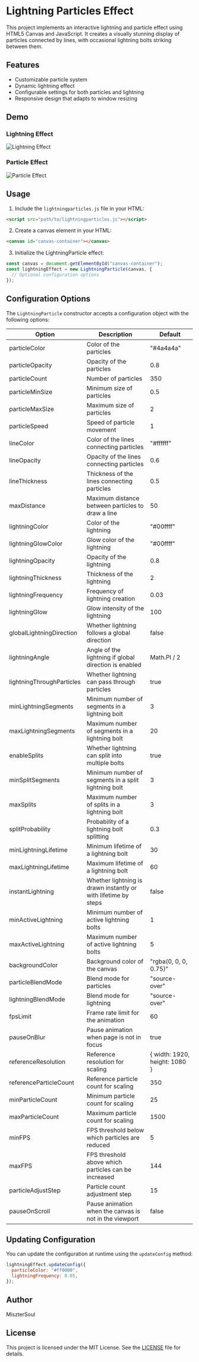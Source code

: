 # Lightning Particles Effect

This project implements an interactive lightning and particle effect using HTML5 Canvas and JavaScript. It creates a visually stunning display of particles connected by lines, with occasional lightning bolts striking between them.

## Features

- Customizable particle system
- Dynamic lightning effect
- Configurable settings for both particles and lightning
- Responsive design that adapts to window resizing

## Demo

### Lightning Effect

![Lightning Effect](https://i.imgur.com/KXLEGuv.gif)

### Particle Effect

![Particle Effect](https://i.imgur.com/7YAirI8.gif)

## Usage

1. Include the `lightningparticles.js` file in your HTML:

```html
<script src="path/to/lightningparticles.js"></script>
```

2. Create a canvas element in your HTML:

```html
<canvas id="canvas-container"></canvas>
```

3. Initialize the LightningParticle effect:

```javascript
const canvas = document.getElementById("canvas-container");
const lightningEffect = new LightningParticle(canvas, {
  // Optional configuration options
});
```

## Configuration Options

The `LightningParticle` constructor accepts a configuration object with the following options:

| Option                    | Description                                                    | Default                       |
| ------------------------- | -------------------------------------------------------------- | ----------------------------- |
| particleColor             | Color of the particles                                         | "#4a4a4a"                     |
| particleOpacity           | Opacity of the particles                                       | 0.8                           |
| particleCount             | Number of particles                                            | 350                           |
| particleMinSize           | Minimum size of particles                                      | 0.5                           |
| particleMaxSize           | Maximum size of particles                                      | 2                             |
| particleSpeed             | Speed of particle movement                                     | 1                             |
| lineColor                 | Color of the lines connecting particles                        | "#ffffff"                     |
| lineOpacity               | Opacity of the lines connecting particles                      | 0.6                           |
| lineThickness             | Thickness of the lines connecting particles                    | 0.5                           |
| maxDistance               | Maximum distance between particles to draw a line              | 50                            |
| lightningColor            | Color of the lightning                                         | "#00ffff"                     |
| lightningGlowColor        | Glow color of the lightning                                    | "#00ffff"                     |
| lightningOpacity          | Opacity of the lightning                                       | 0.8                           |
| lightningThickness        | Thickness of the lightning                                     | 2                             |
| lightningFrequency        | Frequency of lightning creation                                | 0.03                          |
| lightningGlow             | Glow intensity of the lightning                                | 100                           |
| globalLightningDirection  | Whether lightning follows a global direction                   | false                         |
| lightningAngle            | Angle of the lightning if global direction is enabled          | Math.PI / 2                   |
| lightningThroughParticles | Whether lightning can pass through particles                   | true                          |
| minLightningSegments      | Minimum number of segments in a lightning bolt                 | 3                             |
| maxLightningSegments      | Maximum number of segments in a lightning bolt                 | 20                            |
| enableSplits              | Whether lightning can split into multiple bolts                | true                          |
| minSplitSegments          | Minimum number of segments in a split lightning bolt           | 3                             |
| maxSplits                 | Maximum number of splits in a lightning bolt                   | 3                             |
| splitProbability          | Probability of a lightning bolt splitting                      | 0.3                           |
| minLightningLifetime      | Minimum lifetime of a lightning bolt                           | 30                            |
| maxLightningLifetime      | Maximum lifetime of a lightning bolt                           | 60                            |
| instantLightning          | Whether lightning is drawn instantly or with lifetime by steps | false                         |
| minActiveLightning        | Minimum number of active lightning bolts                       | 1                             |
| maxActiveLightning        | Maximum number of active lightning bolts                       | 5                             |
| backgroundColor           | Background color of the canvas                                 | "rgba(0, 0, 0, 0.75)"         |
| particleBlendMode         | Blend mode for particles                                       | "source-over"                 |
| lightningBlendMode        | Blend mode for lightning                                       | "source-over"                 |
| fpsLimit                  | Frame rate limit for the animation                             | 60                            |
| pauseOnBlur               | Pause animation when page is not in focus                      | true                          |
| referenceResolution       | Reference resolution for scaling                               | { width: 1920, height: 1080 } |
| referenceParticleCount    | Reference particle count for scaling                           | 350                           |
| minParticleCount          | Minimum particle count for scaling                             | 25                            |
| maxParticleCount          | Maximum particle count for scaling                             | 1500                          |
| minFPS                    | FPS threshold below which particles are reduced                | 5                             |
| maxFPS                    | FPS threshold above which particles can be increased           | 144                           |
| particleAdjustStep        | Particle count adjustment step                                 | 15                            |
| pauseOnScroll             | Pause animation when the canvas is not in the viewport         | false                         |

## Updating Configuration

You can update the configuration at runtime using the `updateConfig` method:

```javascript
lightningEffect.updateConfig({
  particleColor: "#ff0000",
  lightningFrequency: 0.05,
});
```

## Author

MiszterSoul

## License

This project is licensed under the MIT License. See the [LICENSE](LICENSE) file for details.
